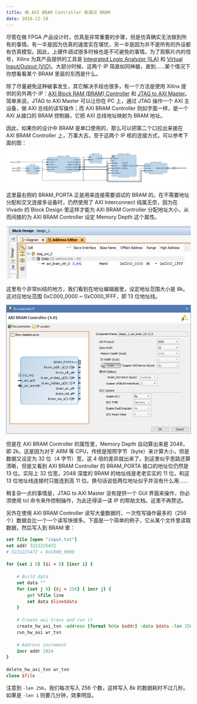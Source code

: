 ```yaml
---
title: 用 AXI BRAM Controller 来调试 BRAM
date: 2016-12-10
---
```


尽管在做 FPGA 产品设计时，仿真是非常重要的步骤，但是仿真确实无法做到所有的事情。有一半是因为仿真的速度实在堪忧，另一半是因为并不是所有的外设都有仿真模型。因此，上硬件调试很多时候也是不可避免的事情。为了观察片内的信号，Xilinx 为其产品提供的工具是 [Integrated Logic Analyzer (ILA)](https://www.xilinx.com/products/intellectual-property/ila.html) 和 [Virtual Input/Output (VIO)](https://www.xilinx.com/products/intellectual-property/vio.html)。大部分时候，这两个 IP 简直如同神器，直到……某个情况下你想看看某个 BRAM 里装的东西是什么。

除了尽量避免这种破事发生，其它解决手段也很多，有一个方法是使用 Xilinx 提供的另外两个 IP：[AXI Block RAM (BRAM) Controller](https://www.xilinx.com/products/intellectual-property/axi_bram_if_ctlr.html) 和 [JTAG to AXI Master](https://www.xilinx.com/products/intellectual-property/jtag_to_axi_master.html)。简单来说，JTAG to AXI Master 可以让你在 PC 上，通过 JTAG 操作一个 AXI 主设备，做 AXI 总线的读写操作；而 AXI BRAM Controller 则如字面一样，是一个 AXI 从接口的 BRAM 控制器，它把 AXI 总线地址映射为 BRAM 地址。

因此，如果你的设计中 BRAM 是单口使用的，那么可以把第二个口拉出来接在 AXI BRAM Controller 上，万事大吉。至于这两个 IP 核的连接方式，可以参考下面的图：

![Block Design](axi-bram-block-design.png)

这里最右侧的 BRAM_PORTA 正是用来连接需要调试的 BRAM 的。在不需要地址分配和交叉连接多设备时，仍然使用了 AXI Interconnect 纯属无奈，因为在 Vivado 的 Block Design 里这样才能为 AXI BRAM Controller 分配地址大小，从而间接的为 AXI BRAM Controller 设定 Memory Depth 这个属性。

![Address Editor](axi-bram-address-editor.png)

这里有个非常纠结的地方，我们看到在地址编辑器里，设定地址范围大小是 8k。这对应地址范围 0xC000\_0000 ~ 0xC000\_1FFF，即 13 位地址线。

![AXI BRAM Controller](axi-bram-controller.png)

但是在 AXI BRAM Controller 的属性里，Memory Depth 自动算出来是 2048，即 2k。这是因为对于 ARM 等 CPU，传统是按照字节（byte）来计算大小，但是数据又设定为 32 位（4 字节）宽，这 4 倍的差异就出来了。到这里似乎思路还算清晰，但是又看到 AXI BRAM Controller 的 BRAM\_PORTA 接口的地址位仍然是 13 位。实际上 32 位宽，2048 深度的 BRAM 的地址线是老老实实的 11 位，和这 13 位地址线连接时只能连到高 11 位。换句话说低两位地址似乎并没有什么用……

稍复杂一点的事情是，JTAG to AXI Master 没有提供一个 GUI 界面来操作，你必须使用 tcl 命令来作控制操作，为此还得读一读 IP 的帮助文档。这里不再赘述。

另外在使用 AXI BRAM Controller 读写大量数据时，一次性写操作最多的（256 个）数据会比一个一个读写快很多。下面是一个简单的例子，它从某个文件里读取数据，然后写入到 BRAM 里：

```tcl
set file [open "input.txt"]
set addr 3221225472
# 3221225472 = 0xC000_0000

for {set i 0} {$i < 8} {incr i} {

    # Build data
    set data ""
    for {set j 0} {$j < 256} { incr j} {
        get %file line
        set data $line$data
    }

    # Create axi trans and run it
    create_hw_axi_txn -address [format %08x $addr] -data $data -len 256 -type WRITE -force wr_txn hw_axi_1
    run_hw_axi wr_txn

    # Address increment
    incr addr 1024
}

delete_hw_axi_txn wr_txn
close $file
```

注意到 `-len 256`，我们每次写入 256 个数，这样写入 8k 的数据耗时不过几秒。如果是 `-len 1` 则要几分钟，效果明显。
